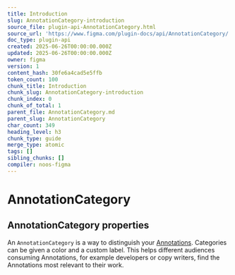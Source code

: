 ```yaml
---
title: Introduction
slug: AnnotationCategory-introduction
source_file: plugin-api-AnnotationCategory.html
source_url: 'https://www.figma.com/plugin-docs/api/AnnotationCategory/'
doc_type: plugin-api
created: 2025-06-26T00:00:00.000Z
updated: 2025-06-26T00:00:00.000Z
owner: figma
version: 1
content_hash: 30fe6a4cad5e5ffb
token_count: 100
chunk_title: Introduction
chunk_slug: AnnotationCategory-introduction
chunk_index: 0
chunk_of_total: 1
parent_file: AnnotationCategory.md
parent_slug: AnnotationCategory
char_count: 349
heading_level: h3
chunk_type: guide
merge_type: atomic
tags: []
sibling_chunks: []
compiler: noos-figma
---
```


# AnnotationCategory

## AnnotationCategory properties

An `AnnotationCategory` is a way to distinguish your [Annotations](/plugin-docs/api/Annotation/). Categories can be given a color and a custom label. This helps different audiences consuming Annotations, for example developers or copy writers, find the Annotations most relevant to their work.
